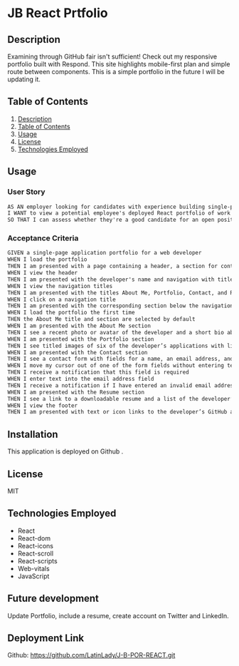 # JB React Prtfolio

## Description

Examining through GitHub fair isn't sufficient! Check out my responsive portfolio built with Respond. This site highlights mobile-first plan and simple route between components. This is a simple portfolio in the future I will be updating it.

## Table of Contents
1. [Description](#description)
2. [Table of Contents](#table-of-contents)
3. [Usage](#usage)
4. [License](#license)
5. [Technologies Employed](#technologies-employed)


## Usage
### User Story

```md
AS AN employer looking for candidates with experience building single-page applications
I WANT to view a potential employee's deployed React portfolio of work samples
SO THAT I can assess whether they're a good candidate for an open position
```

### Acceptance Criteria 

```md
GIVEN a single-page application portfolio for a web developer
WHEN I load the portfolio
THEN I am presented with a page containing a header, a section for content, and a footer
WHEN I view the header
THEN I am presented with the developer's name and navigation with titles corresponding to different sections of the portfolio
WHEN I view the navigation titles
THEN I am presented with the titles About Me, Portfolio, Contact, and Resume, and the title corresponding to the current section is highlighted
WHEN I click on a navigation title
THEN I am presented with the corresponding section below the navigation without the page reloading and that title is highlighted
WHEN I load the portfolio the first time
THEN the About Me title and section are selected by default
WHEN I am presented with the About Me section
THEN I see a recent photo or avatar of the developer and a short bio about them
WHEN I am presented with the Portfolio section
THEN I see titled images of six of the developer’s applications with links to both the deployed applications and the corresponding GitHub repository
WHEN I am presented with the Contact section
THEN I see a contact form with fields for a name, an email address, and a message
WHEN I move my cursor out of one of the form fields without entering text
THEN I receive a notification that this field is required
WHEN I enter text into the email address field
THEN I receive a notification if I have entered an invalid email address
WHEN I am presented with the Resume section
THEN I see a link to a downloadable resume and a list of the developer’s proficiencies
WHEN I view the footer
THEN I am presented with text or icon links to the developer’s GitHub and LinkedIn profiles, and their profile on a third platform (Stack Overflow, Twitter) 
```

## Installation
This application is deployed on Github .


## License
MIT


## Technologies Employed
* React
* React-dom
* React-icons
* React-scroll
* React-scripts
* Web-vitals
* JavaScript

## Future development 

Update Portfolio, include a resume, create account on Twitter and LinkedIn.


## Deployment Link

Github: https://github.com/LatinLady/J-B-POR-REACT.git